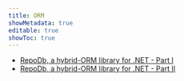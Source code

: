 ```yaml
---
title: ORM
showMetadata: true
editable: true
showToc: true
---
```


- [RepoDb, a hybrid-ORM library for .NET - Part I](repodb/repodb-hybrid-orm-part1)
- [RepoDb, a hybrid-ORM library for .NET - Part II](repodb/repodb-hybrid-orm-part2)
